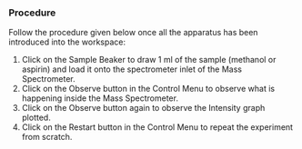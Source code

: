 ### Procedure

Follow the procedure given below once all the apparatus has been introduced into the workspace:

1. Click on the Sample Beaker to draw 1 ml of the sample (methanol or aspirin) and load it onto the spectrometer inlet of the Mass Spectrometer.
2. Click on the Observe button in the Control Menu to observe what is happening inside the Mass Spectrometer.
3. Click on the Observe button again to observe the Intensity graph plotted.
4. Click on the Restart button in the Control Menu to repeat the experiment from scratch.
